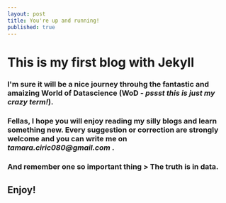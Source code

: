 ```yaml
---
layout: post
title: You're up and running!
published: true
---
```


# This is my first blog with Jekyll

### I'm sure it will be a nice journey throuhg the fantastic and amaizing World of Datascience (WoD - _pssst this is just my crazy term!_).
### Fellas, I hope you will enjoy reading my silly blogs and learn something new. Every suggestion or correction are strongly welcome and you can write me on _tamara.ciric080@gmail.com_ .
### And remember one so important thing > The truth is in data.

## Enjoy!



